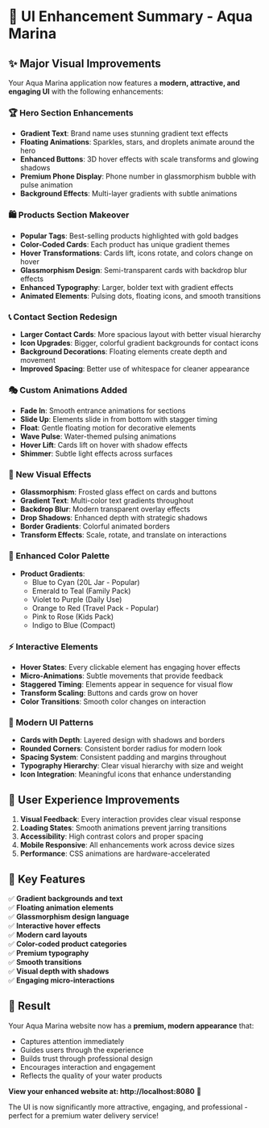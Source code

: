 # 🎨 UI Enhancement Summary - Aqua Marina

## ✨ Major Visual Improvements

Your Aqua Marina application now features a **modern, attractive, and engaging UI** with the following enhancements:

### 🏆 Hero Section Enhancements
- **Gradient Text**: Brand name uses stunning gradient text effects
- **Floating Animations**: Sparkles, stars, and droplets animate around the hero
- **Enhanced Buttons**: 3D hover effects with scale transforms and glowing shadows  
- **Premium Phone Display**: Phone number in glassmorphism bubble with pulse animation
- **Background Effects**: Multi-layer gradients with subtle animations

### 🛍️ Products Section Makeover
- **Popular Tags**: Best-selling products highlighted with gold badges
- **Color-Coded Cards**: Each product has unique gradient themes
- **Hover Transformations**: Cards lift, icons rotate, and colors change on hover
- **Glassmorphism Design**: Semi-transparent cards with backdrop blur effects
- **Enhanced Typography**: Larger, bolder text with gradient effects
- **Animated Elements**: Pulsing dots, floating icons, and smooth transitions

### 📞 Contact Section Redesign
- **Larger Contact Cards**: More spacious layout with better visual hierarchy
- **Icon Upgrades**: Bigger, colorful gradient backgrounds for contact icons
- **Background Decorations**: Floating elements create depth and movement
- **Improved Spacing**: Better use of whitespace for cleaner appearance

### 🎭 Custom Animations Added
- **Fade In**: Smooth entrance animations for sections
- **Slide Up**: Elements slide in from bottom with stagger timing
- **Float**: Gentle floating motion for decorative elements
- **Wave Pulse**: Water-themed pulsing animations
- **Hover Lift**: Cards lift on hover with shadow effects
- **Shimmer**: Subtle light effects across surfaces

### 🎨 New Visual Effects
- **Glassmorphism**: Frosted glass effect on cards and buttons
- **Gradient Text**: Multi-color text gradients throughout
- **Backdrop Blur**: Modern transparent overlay effects
- **Drop Shadows**: Enhanced depth with strategic shadows
- **Border Gradients**: Colorful animated borders
- **Transform Effects**: Scale, rotate, and translate on interactions

### 🌈 Enhanced Color Palette
- **Product Gradients**: 
  - Blue to Cyan (20L Jar - Popular)
  - Emerald to Teal (Family Pack)
  - Violet to Purple (Daily Use)
  - Orange to Red (Travel Pack - Popular)
  - Pink to Rose (Kids Pack)
  - Indigo to Blue (Compact)

### ⚡ Interactive Elements
- **Hover States**: Every clickable element has engaging hover effects
- **Micro-Animations**: Subtle movements that provide feedback
- **Staggered Timing**: Elements appear in sequence for visual flow
- **Transform Scaling**: Buttons and cards grow on hover
- **Color Transitions**: Smooth color changes on interaction

### 📱 Modern UI Patterns
- **Cards with Depth**: Layered design with shadows and borders
- **Rounded Corners**: Consistent border radius for modern look
- **Spacing System**: Consistent padding and margins throughout
- **Typography Hierarchy**: Clear visual hierarchy with size and weight
- **Icon Integration**: Meaningful icons that enhance understanding

## 🚀 User Experience Improvements

1. **Visual Feedback**: Every interaction provides clear visual response
2. **Loading States**: Smooth animations prevent jarring transitions  
3. **Accessibility**: High contrast colors and proper spacing
4. **Mobile Responsive**: All enhancements work across device sizes
5. **Performance**: CSS animations are hardware-accelerated

## 🎯 Key Features

✅ **Gradient backgrounds and text**  
✅ **Floating animation elements**  
✅ **Glassmorphism design language**  
✅ **Interactive hover effects**  
✅ **Modern card layouts**  
✅ **Color-coded product categories**  
✅ **Premium typography**  
✅ **Smooth transitions**  
✅ **Visual depth with shadows**  
✅ **Engaging micro-interactions**  

## 🌟 Result

Your Aqua Marina website now has a **premium, modern appearance** that:
- Captures attention immediately
- Guides users through the experience
- Builds trust through professional design
- Encourages interaction and engagement
- Reflects the quality of your water products

**View your enhanced website at: http://localhost:8080** 🎉

The UI is now significantly more attractive, engaging, and professional - perfect for a premium water delivery service!
